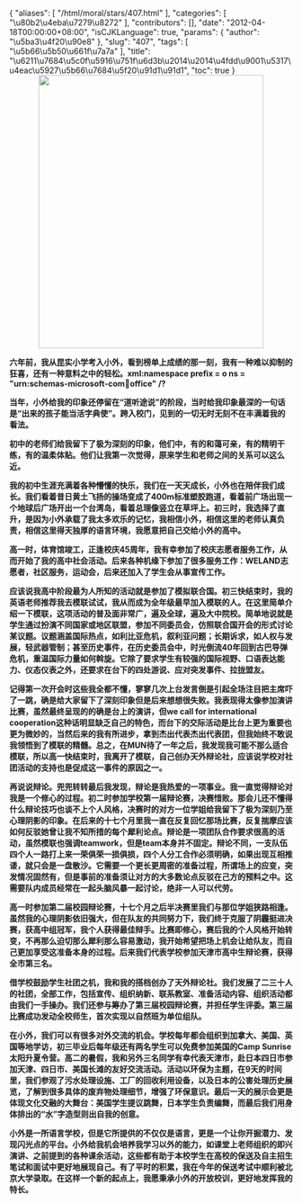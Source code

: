 {
    "aliases": [
        "/html/moral/stars/407.html"
    ],
    "categories": [
        "\u80b2\u4eba\u7279\u8272"
    ],
    "contributors": [],
    "date": "2012-04-18T00:00:00+08:00",
    "isCJKLanguage": true,
    "params": {
        "author": "\u5ba3\u4f20\u90e8"
    },
    "slug": "407",
    "tags": [
        "\u5b66\u5b50\u661f\u7a7a"
    ],
    "title": "\u6211\u7684\u5c0f\u5916\u751f\u6d3b\u2014\u2014\u4fdd\u9001\u5317\u4eac\u5927\u5b66\u7684\u5f20\u91d1\u91d1",
    "toc": true
}
**<img
    src="https://cdn.tfls.online/mirror/full/eeeb47950b57a7b4a79558a509bdcf3f3436c38b.jpg"
    style="display:block;margin-left:auto;margin-right:auto;"
    decoding="async"
    fetchpriority="auto"
    loading="lazy"
    height="486"
    width="400"
/>**

**六年前，我从昆实小学考入小外，看到榜单上成绩的那一刻，我有一种难以抑制的狂喜，还有一种意料之中的轻松。xml:namespace prefix = o ns = "urn:schemas-microsoft-com:office:office" /?**

**当年，小外给我的印象还停留在“道听途说”的阶段，当时给我印象最深的一句话是“出来的孩子能当活字典使”。跨入校门，见到的一切无时无刻不在丰满着我的看法。**

**初中的老师们给我留下了极为深刻的印象，他们中，有的和蔼可亲，有的精明干练，有的温柔体贴。他们让我第一次觉得，原来学生和老师之间的关系可以这么近。**

**我的初中生涯充满着各种懵懂的快乐，我们在一天天成长，小外也在陪伴我们成长。我们看着昔日黄土飞扬的操场变成了400m标准塑胶跑道，看着前广场出现一个地球后广场开出一个台湾岛，看着总理像竖立在草坪上。初三时，我选择了直升，是因为小外承载了我太多欢乐的记忆，我相信小外，相信这里的老师认真负责，相信这里得天独厚的语言环境，我愿意把自己交给小外的高中。**

**高一时，体育馆竣工，正逢校庆45周年，我有幸参加了校庆志愿者服务工作，从而开始了我的高中社会活动。后来各种机缘下参加了很多服务工作：WELAND志愿者，社区服务，运动会，后来还加入了学生会从事宣传工作。**

**应该说我高中阶段最为人所知的活动就是参加了模拟联合国。初三快结束时，我的英语老师推荐我去模联试试，我从而成为全年级最早加入模联的人。在这里简单介绍一下模联，这项活动的普及面非常广，遍及全球，遍及大中院校。简单地说就是学生通过扮演不同国家或地区联盟，参加不同委员会，仿照联合国开会的形式讨论某议题。议题涵盖国际热点，如利比亚危机，叙利亚问题；长期诉求，如人权与发展，轻武器管制；甚至历史事件，在历史委员会中，时光倒流40年回到古巴导弹危机，重温国际力量如何斡旋。它除了要求学生有较强的国际视野、口语表达能力、仪态仪表之外，还要求在台下的四处游说、应对突发事件、拉拢盟友。**

**记得第一次开会时这些我全都不懂，寥寥几次上台发言倒是引起全场注目把主席吓了一跳，确是给大家留下了深刻印象但是后来想想很失败。我表现得太像参加演讲比赛，虽然最终呈现的的确是台上的演讲，但we call for international cooperation这种话明显缺乏自己的特色，而台下的交际活动是比台上更为重要也更为微妙的，当然后来的我有所进步，拿到杰出代表杰出代表团，但我始终不敢说我领悟到了模联的精髓。总之，在MUN待了一年之后，我发现我可能不那么适合模联，所以高一快结束时，我离开了模联，自己创办天外辩论社，应该说学校对社团活动的支持也是促成这一事件的原因之一。**

**再说说辩论。兜兜转转最后我发现，辩论是我热爱的一项事业。我一直觉得辩论对我是一个修心的过程。初二时参加学校第一届辩论赛，决赛惜败。那会儿还不懂得什么辩论技巧也谈不上个人风格，决赛时的对方一位学姐给我留下了极为深刻乃至心理阴影的印象。在后来的十七个月里我一直在反复回忆那场比赛，反复揣摩应该如何反驳她曾让我不知所措的每个犀利论点。辩论是一项团队合作要求很高的活动，虽然模联也强调teamwork，但是team本身并不固定。辩论不同，一支队伍四个人一路打上来一荣俱荣一损俱损，四个人分工合作必须明确，如果出现互相推诿，就只会是一盘散沙。它需要一个更长更周密的准备过程，所谓场上的应变，突发情况固然有，但是事前的准备须让对方的大多数论点反驳在己方的预料之中。这需要队内成员经常在一起头脑风暴一起讨论，绝非一人可以代劳。**

**高一时参加第二届校园辩论赛，十七个月之后半决赛里我们与那位学姐狭路相逢。虽然我的心理阴影依旧强大，但在队友的共同努力下，我们终于克服了阴霾挺进决赛，获高中组冠军，我个人获得最佳辩手。比赛即修心，赛后我的个人风格开始转变，不再那么迫切那么犀利那么容易激动，我开始希望把场上机会让给队友，而自己更加享受这准备本身的过程。后来我们代表学校参加天津市高中生辩论赛，获得全市第三名。**

**借学校鼓励学生社团之机，我和我的搭档创办了天外辩论社。我们发展了二三十人的社团，全部工作，包括宣传、组织纳新、联系教室、准备活动内容、组织活动都由我们一手操办。我们还参与筹办了第三届校园辩论赛，并担任学生评委。第三届比赛成功发动全校师生，首次实现以自然班为单位组队。**

**在小外，我们可以有很多对外交流的机会。学校每年都会组织到加拿大、美国、英国等地学访，初三毕业后每年级还有两名学生可以免费参加美国的Camp Sunrise太阳升夏令营。高二的暑假，我和另外三名同学有幸代表天津市，赴日本四日市参加天津、四日市、美国长滩的友好交流活动。活动以环保为主题，在9天的时间里，我们参观了污水处理设施、工厂的回收利用设备，以及日本的公害处理历史展览，了解到很多具体的废弃物处理细节，增强了环保意识。最后一天的展示会更是体现文化交融的大舞台：美国学生提议跳舞，日本学生负责编舞，而最后我们用身体排出的“水”字造型则出自我的创意。**

**小外是一所语言学校，但是它所提供的不仅仅是语言，更是一个让你开掘潜力、发现闪光点的平台。小外给我机会培养我学习以外的能力，如课堂上老师组织的即兴演讲、之前提到的各种课余活动，这些都有助于本校学生在高校的保送及自主招生笔试和面试中更好地展现自己。有了平时的积累，我在今年的保送考试中顺利被北京大学录取。在这样一个新的起点上，我愿秉承小外的开放校训，更好地发挥我的特长。**

